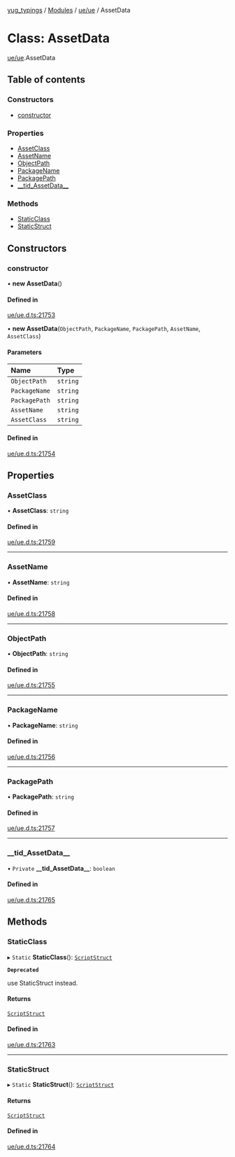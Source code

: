 [yug_typings](../README.md) / [Modules](../modules.md) / [ue/ue](../modules/ue_ue.md) / AssetData

# Class: AssetData

[ue/ue](../modules/ue_ue.md).AssetData

## Table of contents

### Constructors

- [constructor](ue_ue.AssetData.md#constructor)

### Properties

- [AssetClass](ue_ue.AssetData.md#assetclass)
- [AssetName](ue_ue.AssetData.md#assetname)
- [ObjectPath](ue_ue.AssetData.md#objectpath)
- [PackageName](ue_ue.AssetData.md#packagename)
- [PackagePath](ue_ue.AssetData.md#packagepath)
- [\_\_tid\_AssetData\_\_](ue_ue.AssetData.md#__tid_assetdata__)

### Methods

- [StaticClass](ue_ue.AssetData.md#staticclass)
- [StaticStruct](ue_ue.AssetData.md#staticstruct)

## Constructors

### constructor

• **new AssetData**()

#### Defined in

[ue/ue.d.ts:21753](https://github.com/YugMetaverse/yug_typings/blob/b7d9b19/ue/ue.d.ts#L21753)

• **new AssetData**(`ObjectPath`, `PackageName`, `PackagePath`, `AssetName`, `AssetClass`)

#### Parameters

| Name | Type |
| :------ | :------ |
| `ObjectPath` | `string` |
| `PackageName` | `string` |
| `PackagePath` | `string` |
| `AssetName` | `string` |
| `AssetClass` | `string` |

#### Defined in

[ue/ue.d.ts:21754](https://github.com/YugMetaverse/yug_typings/blob/b7d9b19/ue/ue.d.ts#L21754)

## Properties

### AssetClass

• **AssetClass**: `string`

#### Defined in

[ue/ue.d.ts:21759](https://github.com/YugMetaverse/yug_typings/blob/b7d9b19/ue/ue.d.ts#L21759)

___

### AssetName

• **AssetName**: `string`

#### Defined in

[ue/ue.d.ts:21758](https://github.com/YugMetaverse/yug_typings/blob/b7d9b19/ue/ue.d.ts#L21758)

___

### ObjectPath

• **ObjectPath**: `string`

#### Defined in

[ue/ue.d.ts:21755](https://github.com/YugMetaverse/yug_typings/blob/b7d9b19/ue/ue.d.ts#L21755)

___

### PackageName

• **PackageName**: `string`

#### Defined in

[ue/ue.d.ts:21756](https://github.com/YugMetaverse/yug_typings/blob/b7d9b19/ue/ue.d.ts#L21756)

___

### PackagePath

• **PackagePath**: `string`

#### Defined in

[ue/ue.d.ts:21757](https://github.com/YugMetaverse/yug_typings/blob/b7d9b19/ue/ue.d.ts#L21757)

___

### \_\_tid\_AssetData\_\_

• `Private` **\_\_tid\_AssetData\_\_**: `boolean`

#### Defined in

[ue/ue.d.ts:21765](https://github.com/YugMetaverse/yug_typings/blob/b7d9b19/ue/ue.d.ts#L21765)

## Methods

### StaticClass

▸ `Static` **StaticClass**(): [`ScriptStruct`](ue_ue.ScriptStruct.md)

**`Deprecated`**

use StaticStruct instead.

#### Returns

[`ScriptStruct`](ue_ue.ScriptStruct.md)

#### Defined in

[ue/ue.d.ts:21763](https://github.com/YugMetaverse/yug_typings/blob/b7d9b19/ue/ue.d.ts#L21763)

___

### StaticStruct

▸ `Static` **StaticStruct**(): [`ScriptStruct`](ue_ue.ScriptStruct.md)

#### Returns

[`ScriptStruct`](ue_ue.ScriptStruct.md)

#### Defined in

[ue/ue.d.ts:21764](https://github.com/YugMetaverse/yug_typings/blob/b7d9b19/ue/ue.d.ts#L21764)
